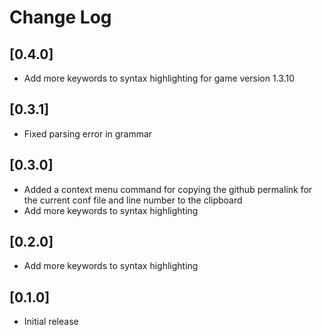 # Change Log

## [0.4.0]
- Add more keywords to syntax highlighting for game version 1.3.10

## [0.3.1]
- Fixed parsing error in grammar

## [0.3.0]
- Added a context menu command for copying the github permalink for the current conf file and line number to the clipboard
- Add more keywords to syntax highlighting

## [0.2.0]
- Add more keywords to syntax highlighting

## [0.1.0]
- Initial release